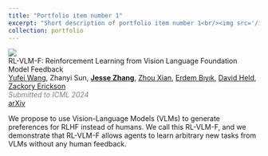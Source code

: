 ```yaml
---
title: "Portfolio item number 1"
excerpt: "Short description of portfolio item number 1<br/><img src='/images/500x300.png'>"
collection: portfolio
---
```

<div style="width:100%;margin-left:0px;margin-right:0px;margin-top:10px; flex-wrap:wrap-reverse; " class="table-like " onmouseout="gif_stop('rlvlmf_image', 'rlvlmf_gif')" onmouseover="gif_start('rlvlmf_image', 'rlvlmf_gif')">
<div class="zero" style="flex: 1 0 270px;margin-top:0px;margin-right:20px;max-width:270px;">
<div class="one">
<img id="rlvlmf_gif" src="images/rlvlmf_before.png" class="paper_img">
</div>
<!-- -->
</div>
<div style="flex: 10000 1 400px;margin-bottom:10px;" valign="top">
<p class="paper_title" style="margin-top:0em;"><a><papertitle>RL-VLM-F: Reinforcement Learning from Vision Language Foundation Model Feedback</papertitle></a>
<br>
<a class="black_link" href="https://yufeiwang63.github.io/">Yufei Wang</a>,
<a class="black_link">Zhanyi Sun</a>,
<strong><u>Jesse Zhang</u></strong>,
<a class="black_link" href="https://www.zhou-xian.com/">Zhou Xian</a>,
<a class="black_link" href="https://ebiyik.github.io/">Erdem Bıyık</a>,
<a class="black_link" href="https://davidheld.github.io/">David Held</a>,
<a class="black_link" href="https://zackory.com/">Zackory Erickson</a>
<br>
<font color="Gray"><i>Submitted to ICML 2024</i></font>
<br>
<a href="https://arxiv.org/abs/2402.03681">arXiv</a>
</p>
<p style="margin-bottom:0em;">We propose to use Vision-Language Models (VLMs) to generate preferences for RLHF instead of humans. We call this RL-VLM-F, and we demonstrate that RL-VLM-F allows agents to learn arbitrary new tasks from VLMs without any human feedback.</p>
</div>
</div>

